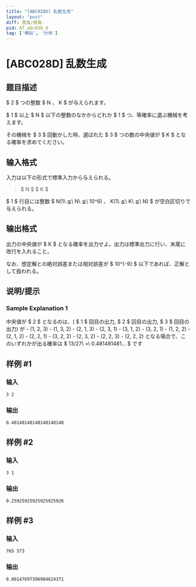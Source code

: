 ```yaml
---
title: "[ABC028D] 乱数生成"
layout: "post"
diff: 普及/提高-
pid: AT_abc028_d
tag: ['模拟', '分块']
---
```


# [ABC028D] 乱数生成

## 题目描述

[problemUrl]: https://atcoder.jp/contests/abc028/tasks/abc028_d

$ 2 $ つの整数 $ N $、$ K $ が与えられます。

$ 1 $ 以上 $ N $ 以下の整数のなかからどれか $ 1 $ つ、等確率に選ぶ機械を考えます。

その機械を $ 3 $ 回動かした時、選ばれた $ 3 $ つの数の中央値が $ K $ となる確率を求めてください。

## 输入格式

入力は以下の形式で標準入力から与えられる。

> $ N $ $ K $

$ 1 $ 行目には整数 $ N(1\ ≦\ N\ ≦\ 10^6) $、$ K(1\ ≦\ K\ ≦\ N) $ が空白区切りで与えられる。

## 输出格式

出力の中央値が $ K $ となる確率を出力せよ。出力は標準出力に行い、末尾に改行を入れること。

なお、想定解との絶対誤差または相対誤差が $ 10^{-9} $ 以下であれば、正解として扱われる。

## 说明/提示

### Sample Explanation 1

中央値が $ 2 $ となるのは、( $ 1 $ 回目の出力, $ 2 $ 回目の出力, $ 3 $ 回目の出力) が - (1, 2, 3) - (1, 3, 2) - (2, 1, 3) - (2, 3, 1) - (3, 1, 2) - (3, 2, 1) - (1, 2, 2) - (2, 1, 2) - (2, 2, 1) - (3, 2, 2) - (2, 3, 2) - (2, 2, 3) - (2, 2, 2) となる場合で、このいずれかが出る確率は $ 13/27\ =\ 0.481481481... $ です

## 样例 #1

### 输入

```
3 2
```

### 输出

```
0.48148148148148148148
```

## 样例 #2

### 输入

```
3 1
```

### 输出

```
0.25925925925925925926
```

## 样例 #3

### 输入

```
765 573
```

### 输出

```
0.00147697396984624371
```


